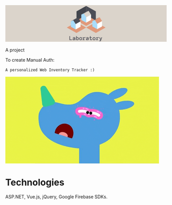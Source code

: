 ![alt laboratory](cover1.png)

A project

To create Manual Auth:
```
A personalized Web Inventory Tracker :)
```
            
![](giphy.gif)

# Technologies
ASP.NET, Vue.js, jQuery, Google Firebase SDKs.
